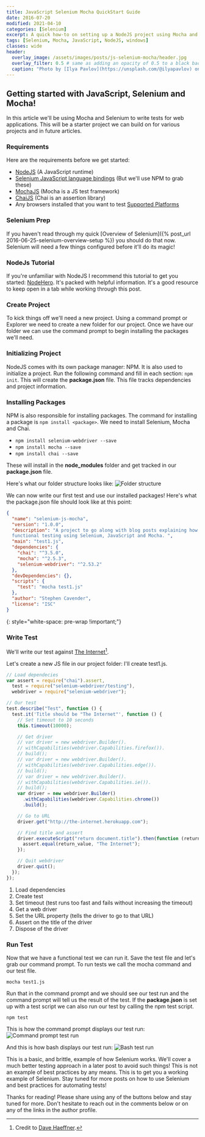 ```yaml
---
title: JavaScript Selenium Mocha QuickStart Guide
date: 2016-07-20
modified: 2021-04-10
categories: [Selenium]
excerpt: A quick how-to on setting up a NodeJS project using Mocha and Selenium!
tags: [Selenium, Mocha, JavaScript, NodeJS, windows]
classes: wide
header:
  overlay_image: /assets/images/posts/js-selenium-mocha/header.jpg
  overlay_filter: 0.5 # same as adding an opacity of 0.5 to a black background
  caption: "Photo by [Ilya Pavlov](https://unsplash.com/@ilyapavlov) on [Unsplash](https://unsplash.com)"
---
```


## Getting started with JavaScript, Selenium and Mocha!

In this article we'll be using Mocha and Selenium to write tests for web applications. This will be a starter project we can build on for various projects and in future articles.

### Requirements

Here are the requirements before we get started:

- [NodeJS](https://nodejs.org) (A JavaScript runtime)
- [Selenium JavaScript language bindings](http://docs.seleniumhq.org/download/) (But we'll use NPM to grab these)
- [MochaJS](http://mochajs.org/) (Mocha is a JS test framework)
- [ChaiJS](http://chaijs.com/) (Chai is an assertion library)
- Any browsers installed that you want to test [Supported Platforms](http://docs.seleniumhq.org/about/platforms.jsp)

### Selenium Prep

If you haven't read through my quick [Overview of Selenium]({% post_url 2016-06-25-selenium-overview-setup %}) you should do that now. Selenium will need a few things configured before it'll do its magic!

### NodeJs Tutorial

If you're unfamiliar with NodeJS I recommend this tutorial to get you started: [NodeHero](https://blog.risingstack.com/node-hero-tutorial-getting-started-with-node-js/). It's packed with helpful information. It's a good resource to keep open in a tab while working through this post.

### Create Project

To kick things off we'll need a new project. Using a command prompt or Explorer we need to create a new folder for our project. Once we have our folder we can use the command prompt to begin installing the packages we'll need.

### Initializing Project

NodeJS comes with its own package manager: NPM. It is also used to initialize a project. Run the following command and fill in each section: `npm init`.
This will create the **package.json** file. This file tracks dependencies and project information.

### Installing Packages

NPM is also responsible for installing packages. The command for installing a package is `npm install <package>`. We need to install Selenium, Mocha and Chai.

- `npm install selenium-webdriver --save`
- `npm install mocha --save`
- `npm install chai --save`

These will install in the **node_modules** folder and get tracked in our **package.json** file.

Here's what our folder structure looks like:
![Folder structure](/assets/images/posts/js-selenium-mocha/structure.png "Folder structure")

We can now write our first test and use our installed packages! Here's what the package.json file should look like at this point:

```json
{
  "name": "selenium-js-mocha",
  "version": "1.0.0",
  "description": "A project to go along with blog posts explaining how to get started with
  functional testing using Selenium, JavaScript and Mocha. ",
  "main": "test1.js",
  "dependencies": {
    "chai": "^3.5.0",
    "mocha": "^2.5.3",
    "selenium-webdriver": "^2.53.2"
  },
  "devDependencies": {},
  "scripts": {
    "test": "mocha test1.js"
  },
  "author": "Stephen Cavender",
  "license": "ISC"
}
```

{: style="white-space: pre-wrap !important;"}

### Write Test

We'll write our test against [The Internet](http://the-internet.herokuapp.com/)[^theinternet].

[^theinternet]: Credit to [Dave Haeffner](http://davehaeffner.com/).

Let's create a new JS file in our project folder: I'll create test1.js.

```javascript
// Load dependecies
var assert = require("chai").assert,
  test = require("selenium-webdriver/testing"),
  webdriver = require("selenium-webdriver");

// Our test
test.describe("Test", function () {
  test.it('Title should be "The Internet"', function () {
    // Set timeout to 10 seconds
    this.timeout(10000);

    // Get driver
    // var driver = new webdriver.Builder().
    // withCapabilities(webdriver.Capabilities.firefox()).
    // build();
    // var driver = new webdriver.Builder().
    // withCapabilities(webdriver.Capabilities.edge()).
    // build();
    // var driver = new webdriver.Builder().
    // withCapabilities(webdriver.Capabilities.ie()).
    // build();
    var driver = new webdriver.Builder()
      .withCapabilities(webdriver.Capabilities.chrome())
      .build();

    // Go to URL
    driver.get("http://the-internet.herokuapp.com");

    // Find title and assert
    driver.executeScript("return document.title").then(function (return_value) {
      assert.equal(return_value, "The Internet");
    });

    // Quit webdriver
    driver.quit();
  });
});
```

1. Load dependencies
2. Create test
3. Set timeout (test runs too fast and fails without increasing the timeout)
4. Get a web driver
5. Set the URL property (tells the driver to go to that URL)
6. Assert on the title of the driver
7. Dispose of the driver

### Run Test

Now that we have a functional test we can run it. Save the test file and let's grab our command prompt. To run tests we call the mocha command and our test file.

`mocha test1.js`

Run that in the command prompt and we should see our test run and the command prompt will tell us the result of the test. If the **package.json** is set up with a test script we can also run our test by calling the npm test script.

`npm test`

This is how the command prompt displays our test run:
![Command prompt test run](/assets/images/posts/js-selenium-mocha/npmTestCmd.png "Command prompt test run")

And this is how bash displays our test run:
![Bash test run](/assets/images/posts/js-selenium-mocha/npmTestBash.png "Bash test run")

This is a basic, and brittle, example of how Selenium works. We'll cover a much better testing approach in a later post to avoid such things! This is not an example of best practices by any means. This is to get you a working example of Selenium. Stay tuned for more posts on how to use Selenium and best practices for automating tests!

Thanks for reading! Please share using any of the buttons below and stay tuned for more. Don't hesitate to reach out in the comments below or on any of the links in the author profile.
